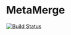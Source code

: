 # MetaMerge

[![Build Status](https://travis-ci.org/davidagold/MetaMerge.jl.svg?branch=master)](https://travis-ci.org/davidagold/MetaMerge.jl)
